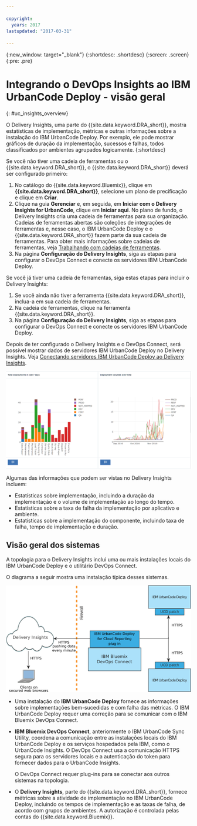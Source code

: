 ```yaml
---

copyright:
  years: 2017
lastupdated: "2017-03-31"

---
```


{:new_window: target="_blank"}
{:shortdesc: .shortdesc}
{:screen: .screen}
{:pre: .pre}

# Integrando o DevOps Insights ao IBM UrbanCode Deploy - visão geral
{: #uc_insights_overview}

O Delivery Insights, uma parte do {{site.data.keyword.DRA_short}}, mostra estatísticas de implementação, métricas e outras informações sobre a instalação do IBM UrbanCode Deploy. Por exemplo, ele pode mostrar gráficos de duração da implementação, sucessos e falhas, todos classificados por ambientes agrupados logicamente.
{:shortdesc}

Se você não tiver uma cadeia de ferramentas ou o {{site.data.keyword.DRA_short}}, o {{site.data.keyword.DRA_short}} deverá ser configurado primeiro:
1. No catálogo do {{site.data.keyword.Bluemix}}, clique em **{{site.data.keyword.DRA_short}}**, selecione um plano de precificação e clique em **Criar**.
1. Clique na guia **Gerenciar** e, em seguida, em **Iniciar com o Delivery Insights for UrbanCode**, clique em **Iniciar aqui**. No plano de fundo, o Delivery Insights cria uma cadeia de ferramentas para sua organização. Cadeias de ferramentas abertas são coleções de integrações de ferramentas e, nesse caso, o IBM UrbanCode Deploy e o {{site.data.keyword.DRA_short}} fazem parte da sua cadeia de ferramentas. Para obter mais informações sobre cadeias de ferramentas, veja [Trabalhando com cadeias de ferramentas](../ContinuousDelivery/toolchains_working.html).
1. Na página **Configuração do Delivery Insights**, siga as etapas para configurar o DevOps Connect e conecte os servidores IBM UrbanCode Deploy.
<!--  1. Set up a system to run DevOps Connect. See [prerequisites](uc_insights_prereqs.html).
  1. Download DevOps Connect, which is provided in a runnable JAR file.
  1. Copy the script from the **Delivery Insights Setup** page and run it. This command starts DevOps Connect with a token that allows it to connect to your organization on {{site.data.keyword.Bluemix}}.
  1. Connect your IBM UrbanCode Deploy servers to DevOps connect. See [Connecting IBM UrbanCode Deploy servers to Delivery Insights](uc_insights_connect_ucd.html). -->


Se você já tiver uma cadeia de ferramentas, siga estas etapas para incluir o Delivery Insights:
1. Se você ainda não tiver a ferramenta {{site.data.keyword.DRA_short}}, inclua-a em sua cadeia de ferramentas.
1. Na cadeia de ferramentas, clique na ferramenta {{site.data.keyword.DRA_short}}.
1. Na página **Configuração do Delivery Insights**, siga as etapas para configurar o DevOps Connect e conecte os servidores IBM UrbanCode Deploy.

Depois de ter configurado o Delivery Insights e o DevOps Connect, será possível mostrar dados de servidores IBM UrbanCode Deploy no Delivery Insights. Veja [Conectando servidores IBM UrbanCode Deploy ao Delivery Insights](uc_insights_connect_ucd.html).

<!-- 
For questions or issues, see the [questions forum](https://developer.ibm.com/answers/?community=urbancode).
--> 

![Dois gráficos de dados de demo do UrbanCode Insights](images/uc_insights_demo_data.gif)

Algumas das informações que podem ser vistas no Delivery Insights incluem:

- Estatísticas sobre implementação, incluindo a duração da implementação e o volume de implementação ao longo do tempo.
- Estatísticas sobre a taxa de falha da implementação por aplicativo e ambiente.
- Estatísticas sobre a implementação do componente, incluindo taxa de falha, tempo de implementação e duração.

## Visão geral dos sistemas

A topologia para o Delivery Insights inclui uma ou mais instalações locais do IBM UrbanCode Deploy <!-- (and optionally IBM UrbanCode Release) --> e o utilitário DevOps Connect.

O diagrama a seguir mostra uma instalação típica desses sistemas.

![Topologia de visão geral para o UrbanCode Insights, incluindo sistemas locais do cliente e o IBM Cloud Services](images/uc_insights_overview_topology_multi_ucd.png)

- Uma instalação do **IBM UrbanCode Deploy** fornece as informações sobre implementações bem-sucedidas e com falha das métricas. O IBM UrbanCode Deploy requer uma correção para se comunicar com o IBM Bluemix DevOps Connect.

<!--
- **IBM UrbanCode Release** is an optional part of the topology. You can use the environment mappings in IBM UrbanCode Release to set logical environments for reports.

-->

- **IBM Bluemix DevOps Connect**, anteriormente o IBM UrbanCode Sync Utility, coordena a comunicação entre as instalações locais do IBM UrbanCode Deploy <!-- and IBM UrbanCode Release --> e os serviços hospedados pela IBM, como o UrbanCode Insights. O DevOps Connect usa a comunicação HTTPS segura para os servidores locais e a autenticação do token para fornecer dados para o UrbanCode Insights.

  O DevOps Connect requer plug-ins para se conectar aos outros sistemas na topologia.

- O **Delivery Insights**, parte do {{site.data.keyword.DRA_short}}, fornece métricas sobre a atividade de implementação no IBM UrbanCode Deploy, incluindo os tempos de implementação e as taxas de falha, de acordo com grupos de ambientes. A autorização é controlada pelas contas do {{site.data.keyword.Bluemix}}.
